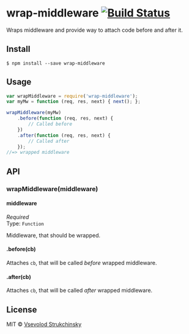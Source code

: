# wrap-middleware [![Build Status](https://travis-ci.org/floatdrop/wrap-middleware.svg?branch=master)](https://travis-ci.org/floatdrop/wrap-middleware)

Wraps middleware and provide way to attach code before and after it.

## Install

```
$ npm install --save wrap-middleware
```


## Usage

```js
var wrapMiddleware = require('wrap-middleware');
var myMw = function (req, res, next) { next(); };

wrapMiddleware(myMw)
	.before(function (req, res, next) {
		// Called before
	})
	.after(function (req, res, next) {
		// Called after
	});
//=> wrapped middleware
```


## API

### wrapMiddleware(middleware)

#### middleware

*Required*  
Type: `Function`

Middleware, that should be wrapped.

#### .before(cb)

Attaches `cb`, that will be called _before_ wrapped middleware.

#### .after(cb)

Attaches `cb`, that will be called _after_ wrapped middleware.

## License

MIT © [Vsevolod Strukchinsky](http://github.yandex-team.ru/floatdrop)
